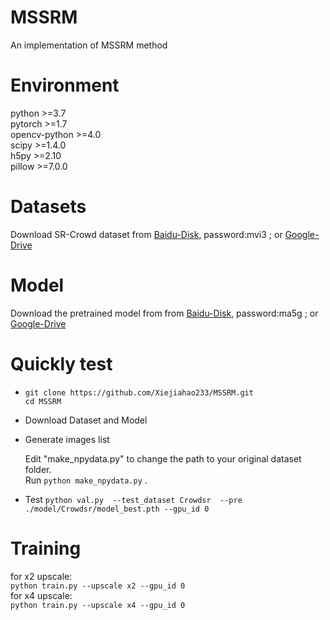 # MSSRM
An implementation of MSSRM method

# Environment 
python >=3.7<br />
pytorch >=1.7<br />
opencv-python >=4.0<br />
scipy >=1.4.0<br />
h5py >=2.10<br />
pillow >=7.0.0<br />

# Datasets
 Download SR-Crowd dataset from [Baidu-Disk](https://pan.baidu.com/s/1NkJMKIw6iSn2_ssbIaecvQ?pwd=mvi3), password:mvi3 ; or [Google-Drive](https://drive.google.com/drive/folders/1XaYH8KPxMtK6j6_LkLG_EJGaZ1j9qa4m?usp=share_link)

# Model
Download the pretrained model from from [Baidu-Disk](https://pan.baidu.com/s/1Be09E7mn9Y0EHv4YNKM6Ng?pwd=ma5g ), password:ma5g ; or [Google-Drive](https://drive.google.com/drive/folders/1NsCkX_aoOV68Bd95Eqo4qP-DHoKa-OxC?usp=share_link)

# Quickly test
* ```git clone https://github.com/Xiejiahao233/MSSRM.git```<br />
  ```cd MSSRM```<br />
* Download Dataset and Model<br />
* Generate images list

  Edit "make_npydata.py" to change the path to your original dataset folder.<br />
  Run ```python make_npydata.py```  .<br />
* Test
  ```python val.py  --test_dataset Crowdsr  --pre ./model/Crowdsr/model_best.pth --gpu_id 0```<br />

# Training
  for x2 upscale:<br />
    ```python train.py --upscale x2 --gpu_id 0```<br />
  for x4 upscale:<br />
    ```python train.py --upscale x4 --gpu_id 0```<br />
